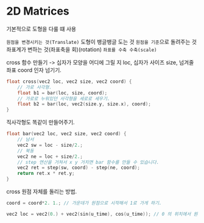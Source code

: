 # 2D Matrices 

기본적으로 도형을 다룰 떄 사용 

`원점을 변경시키는 것(Translate)`
도형이 뱅글뱅글 도는 것 `원점을 기준`으로 돌려주는 것 좌표계가 변하는 것(좌표축을 회)(rotation)
`좌표를 수축 수축(scale)`

cross 함수 만들기 -> 십자가 모양을 어디에 그릴 지 loc, 십자가 사이즈 size, 넘겨줄 좌표 coord 인자 넘기기.

``` c++
float cross(vec2 loc, vec2 size, vec2 coord) {
    // 가로 사각형. 
    float b1 = bar(loc, size, coord);
    // 가로로 누워있던 사각형을 세로로 세우기.
    float b2 = bar(loc, vec2(size.y, size.x), coord);
}
```

직사각형도 똑같이 만들어주기.

``` c++
float bar(vec2 loc, vec2 size, vec2 coord) {
    // 남서
    vec2 sw = loc - size/2.; 
    // 북동
    vec2 ne = loc + size/2.;
    // step 연산을 거쳐서 x y 거치면 bar 함수를 만들 수 있습니다.
    vec2 ret = step(sw, coord) - step(ne, coord); 
    return ret.x * ret.y; 
}
```

cross 원점 자체를 돌리는 방법.

``` c++   
coord = coord*2. 1.; // 가운데가 원점으로 시작해서 1로 가게 하기. 

vec2 loc = vec2(0.) + vec2(sin(u_time), cos(u_time)); // 0 의 위치에서 원의 방향으로 돌기
```

